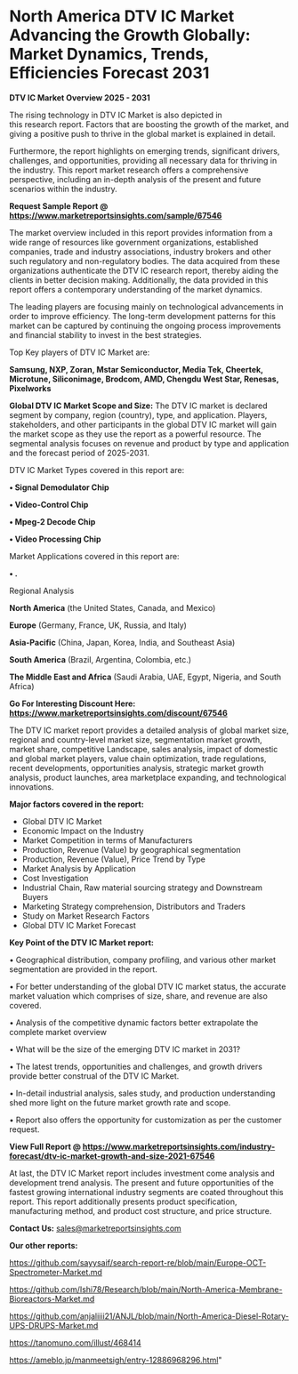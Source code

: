 # North America DTV IC Market Advancing the Growth Globally: Market Dynamics, Trends, Efficiencies Forecast 2031

<Strong> DTV IC Market Overview 2025 - 2031</strong>

The rising technology in DTV IC Market is also depicted in this research report. Factors that are boosting the growth of the market, and giving a positive push to thrive in the global market is explained in detail.

Furthermore, the report highlights on emerging trends, significant drivers, challenges, and opportunities, providing all necessary data for thriving in the industry. This report market research offers a comprehensive perspective, including an in-depth analysis of the present and future scenarios within the industry.

<strong>Request Sample Report @ <a href=https://www.marketreportsinsights.com/sample/67546>https://www.marketreportsinsights.com/sample/67546</a></strong>

The market overview included in this report provides information from a wide range of resources like government organizations, established companies, trade and industry associations, industry brokers and other such regulatory and non-regulatory bodies. The data acquired from these organizations authenticate the DTV IC research report, thereby aiding the clients in better decision making. Additionally, the data provided in this report offers a contemporary understanding of the market dynamics.

The leading players are focusing mainly on technological advancements in order to improve efficiency. The long-term development patterns for this market can be captured by continuing the ongoing process improvements and financial stability to invest in the best strategies.

Top Key players of DTV IC Market are:

<strong>Samsung, NXP, Zoran, Mstar Semiconductor, Media Tek, Cheertek, Microtune, Siliconimage, Brodcom, AMD, Chengdu West Star, Renesas, Pixelworks</strong>

<strong><b>Global DTV IC Market Scope and Size:</b></strong>
The DTV IC market is declared segment by company, region (country), type, and application. Players, stakeholders, and other participants in the global DTV IC market will gain the market scope as they use the report as a powerful resource. The segmental analysis focuses on revenue and product by type and application and the forecast period of 2025-2031.

DTV IC Market Types covered in this report are:

<strong>• Signal Demodulator Chip

• Video-Control Chip

• Mpeg-2 Decode Chip

• Video Processing Chip</strong>

Market Applications covered in this report are:

<strong>• .</strong> 

Regional Analysis

<strong>North America</strong> (the United States, Canada, and Mexico)

<strong>Europe</strong> (Germany, France, UK, Russia, and Italy)

<strong>Asia-Pacific</strong> (China, Japan, Korea, India, and Southeast Asia)

<strong>South America</strong> (Brazil, Argentina, Colombia, etc.)

<strong>The Middle East and Africa</strong> (Saudi Arabia, UAE, Egypt, Nigeria, and South Africa)

<strong>Go For Interesting Discount Here: <a href=https://www.marketreportsinsights.com/discount/67546>https://www.marketreportsinsights.com/discount/67546</a></strong>

The DTV IC market report provides a detailed analysis of global market size, regional and country-level market size, segmentation market growth, market share, competitive Landscape, sales analysis, impact of domestic and global market players, value chain optimization, trade regulations, recent developments, opportunities analysis, strategic market growth analysis, product launches, area marketplace expanding, and technological innovations.

<strong><b>Major factors covered in the report:</b></strong>
<ul>
  <li>Global DTV IC Market </li>
  <li>Economic Impact on the Industry</li>
  <li>Market Competition in terms of Manufacturers</li>
  <li>Production, Revenue (Value) by geographical segmentation</li>
  <li>Production, Revenue (Value), Price Trend by Type</li>
  <li>Market Analysis by Application</li>
  <li>Cost Investigation</li>
  <li>Industrial Chain, Raw material sourcing strategy and Downstream Buyers</li>
  <li>Marketing Strategy comprehension, Distributors and Traders</li>
  <li>Study on Market Research Factors</li>
  <li>Global DTV IC Market Forecast</li>
</ul>

<strong><b>Key Point of the DTV IC Market report:</b></strong>

• Geographical distribution, company profiling, and various other market segmentation are provided in the report.

• For better understanding of the global DTV IC market status, the accurate market valuation which comprises of size, share, and revenue are also covered.

• Analysis of the competitive dynamic factors better extrapolate the complete market overview

• What will be the size of the emerging DTV IC market in 2031?

• The latest trends, opportunities and challenges, and growth drivers provide better construal of the DTV IC Market.

• In-detail industrial analysis, sales study, and production understanding shed more light on the future market growth rate and scope.

• Report also offers the opportunity for customization as per the customer request.

<strong><b>View Full Report @ <a href=https://www.marketreportsinsights.com/industry-forecast/dtv-ic-market-growth-and-size-2021-67546>https://www.marketreportsinsights.com/industry-forecast/dtv-ic-market-growth-and-size-2021-67546</a></b></strong>


At last, the DTV IC Market report includes investment come analysis and development trend analysis. The present and future opportunities of the fastest growing international industry segments are coated throughout this report. This report additionally presents product specification, manufacturing method, and product cost structure, and price structure.

<strong>Contact Us:</strong>
sales@marketreportsinsights.com

<strong>Our other reports:</strong>

<a href=https://github.com/sayysaif/search-report-re/blob/main/Europe-OCT-Spectrometer-Market.md>https://github.com/sayysaif/search-report-re/blob/main/Europe-OCT-Spectrometer-Market.md</a>

<a href=https://github.com/Ishi78/Research/blob/main/North-America-Membrane-Bioreactors-Market.md>https://github.com/Ishi78/Research/blob/main/North-America-Membrane-Bioreactors-Market.md</a>

<a href=https://github.com/anjaliiii21/ANJL/blob/main/North-America-Diesel-Rotary-UPS-DRUPS-Market.md>https://github.com/anjaliiii21/ANJL/blob/main/North-America-Diesel-Rotary-UPS-DRUPS-Market.md</a>

<a href=https://tanomuno.com/illust/468414>https://tanomuno.com/illust/468414</a>

<a href=https://ameblo.jp/manmeetsigh/entry-12886968296.html>https://ameblo.jp/manmeetsigh/entry-12886968296.html</a>"
